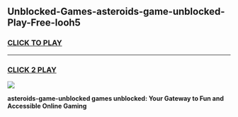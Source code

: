 
## Unblocked-Games-asteroids-game-unblocked-Play-Free-looh5
<h3>
<a href="https://premium76.site?title=asteroids-game-unblocked&ref=17A">CLICK TO PLAY</a></h3>
<hr>

<h3>
<a href="https://premium76.site?title=asteroids-game-unblocked&ref=17A">CLICK 2 PLAY</a>
  
</h3>

<a href="https://premium76.site?title=asteroids-game-unblocked&ref=17A"><img src="https://clearcache.store/games.png"></a>


**asteroids-game-unblocked games unblocked: Your Gateway to Fun and Accessible Online Gaming**

